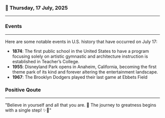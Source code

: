 ### 📅 Thursday, 17 July, 2025
------
### Events
------
Here are some notable events in U.S. history that have occurred on July 17:

- **1874**: The first public school in the United States to have a program focusing solely on artistic gymnastic and architecture instruction is established in Teacher’s College.
- **1955**: Disneyland Park opens in Anaheim, California, becoming the first theme park of its kind and forever altering the entertainment landscape.
- **1967**: The Brooklyn Dodgers played their last game at Ebbets Field
### Positive Qoute
------
"Believe in yourself and all that you are. 🌟 The journey to greatness begins with a single step! ✨💪"
